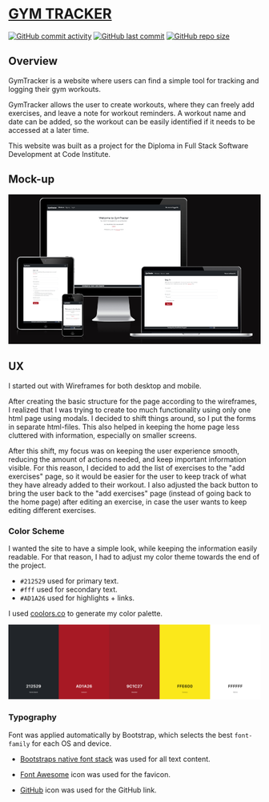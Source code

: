 # [GYM TRACKER](https://gym-tracker-db-a73c4dc55708.herokuapp.com)

[![GitHub commit activity](https://img.shields.io/github/commit-activity/t/DavidFB94/gym-tracker)](https://github.com/DavidFB94/gym-tracker/commits/main)
[![GitHub last commit](https://img.shields.io/github/last-commit/DavidFB94/gym-tracker)](https://github.com/DavidFB94/gym-tracker/commits/main)
[![GitHub repo size](https://img.shields.io/github/repo-size/DavidFB94/gym-tracker)](https://github.com/DavidFB94/gym-tracker)

## Overview
GymTracker is a website where users can find a simple tool for tracking and logging their gym workouts.

GymTracker allows the user to create workouts, where they can freely add exercises, and leave a note for workout reminders. A workout name and date can be added, so the workout can be easily identified if it needs to be accessed at a later time.

This website was built as a project for the Diploma in Full Stack Software Development at Code Institute.

## Mock-up

![screenshot](documentation/mockup.png)

## UX

I started out with Wireframes for both desktop and mobile.

After creating the basic structure for the page according to the wireframes, I realized that I was trying to create too much functionality using only one html page using modals. I decided to shift things around, so I put the forms in separate html-files. This also helped in keeping the home page less cluttered with information, especially on smaller screens.

After this shift, my focus was on keeping the user experience smooth, reducing the amount of actions needed, and keep important information visible. For this reason, I decided to add the list of exercises to the "add exercises" page, so it would be easier for the user to keep track of what they have already added to their workout. I also adjusted the back button to bring the user back to the "add exercises" page (instead of going back to the home page) after editing an exercise, in case the user wants to keep editing different exercises.

### Color Scheme

I wanted the site to have a simple look, while keeping the information easily readable. For that reason, I had to adjust my color theme towards the end of the project.

- `#212529` used for primary text.
- `#fff` used for secondary text.
- `#AD1A26` used for highlights + links.

I used [coolors.co](https://coolors.co/212529-ad1a26-9c1c27-ffe600-ffffff) to generate my color palette.

![screenshot](documentation/color-palette.png)

### Typography

Font was applied automatically by Bootstrap, which selects the best `font-family` for each OS and device.

- [Bootstraps native font stack](https://getbootstrap.com/docs/5.0/content/reboot/#native-font-stack) was used for all text content.

- [Font Awesome](https://fontawesome.com/icons/rectangle-list?f=sharp&s=regular) icon was used for the favicon.

- [GitHub](https://github.com/logos) icon was used for the GitHub link.
